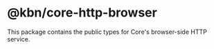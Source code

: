 # @kbn/core-http-browser

This package contains the public types for Core's browser-side HTTP service.
